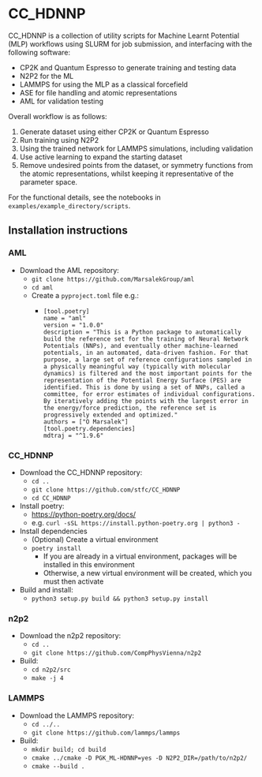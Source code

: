 # CC_HDNNP

CC_HDNNP is a collection of utility scripts for Machine Learnt Potential (MLP) workflows using SLURM for job submission, and interfacing with the following software:
  - CP2K and Quantum Espresso to generate training and testing data
  - N2P2 for the ML
  - LAMMPS for using the MLP as a classical forcefield
  - ASE for file handling and atomic representations
  - AML for validation testing

Overall workflow is as follows:
  1. Generate dataset using either CP2K or Quantum Espresso
  2. Run training using N2P2
  3. Using the trained network for LAMMPS simulations, including validation
  4. Use active learning to expand the starting dataset
  5. Remove undesired points from the dataset, or symmetry functions from the atomic representations, whilst keeping it representative of the parameter space.

For the functional details, see the notebooks in `examples/example_directory/scripts`.

## Installation instructions

### AML

- Download the AML repository:
  - `git clone https://github.com/MarsalekGroup/aml`
  - `cd aml`
  - Create a `pyproject.toml` file e.g.:
    - ```
      [tool.poetry]
      name = "aml"
      version = "1.0.0"
      description = "This is a Python package to automatically build the reference set for the training of Neural Network Potentials (NNPs), and eventually other machine-learned potentials, in an automated, data-driven fashion. For that purpose, a large set of reference configurations sampled in a physically meaningful way (typically with molecular dynamics) is filtered and the most important points for the representation of the Potential Energy Surface (PES) are identified. This is done by using a set of NNPs, called a committee, for error estimates of individual configurations. By iteratively adding the points with the largest error in the energy/force prediction, the reference set is progressively extended and optimized."
      authors = ["O Marsalek"]
      [tool.poetry.dependencies]
      mdtraj = "^1.9.6"
      ```

### CC_HDNNP

- Download the CC_HDNNP repository:
  - `cd ..`
  - `git clone https://github.com/stfc/CC_HDNNP`
  - `cd CC_HDNNP`
- Install poetry:
  - https://python-poetry.org/docs/
  - e.g. `curl -sSL https://install.python-poetry.org | python3 -`
- Install dependencies
  - (Optional) Create a virtual environment
  - `poetry install`
    - If you are already in a virtual environment, packages will be installed in this environment
    - Otherwise, a new virtual environment will be created, which you must then activate
- Build and install:
  - `python3 setup.py build && python3 setup.py install`

### n2p2

- Download the n2p2 repository:
  - `cd ..`
  - `git clone https://github.com/CompPhysVienna/n2p2`
- Build:
  - `cd n2p2/src`
  - `make -j 4`

### LAMMPS

- Download the LAMMPS repository:
  - `cd ../..`
  - `git clone https://github.com/lammps/lammps`
- Build:
  - `mkdir build; cd build`
  - `cmake ../cmake -D PGK_ML-HDNNP=yes -D N2P2_DIR=/path/to/n2p2/`
  - `cmake --build .`

